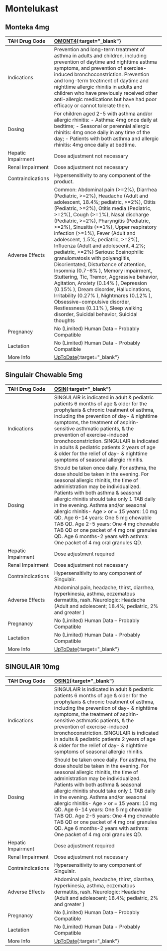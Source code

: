 # Montelukast

## Monteka 4mg

| TAH Drug Code      | [OMONT4](https://www.tahsda.org.tw/drugs/hissearch.php?drug_code=OMONT4){:target="_blank"}                                                                                                                                                                                                                                                                                                                                                                                                                                                                                                                                                                                                                                                                                                                                                                              |
|:-------------------|:------------------------------------------------------------------------------------------------------------------------------------------------------------------------------------------------------------------------------------------------------------------------------------------------------------------------------------------------------------------------------------------------------------------------------------------------------------------------------------------------------------------------------------------------------------------------------------------------------------------------------------------------------------------------------------------------------------------------------------------------------------------------------------------------------------------------------------------------------------------------|
| Indications        | Prevention and long-term treatment of asthma in adults and children, including prevention of daytime and nighttime asthma symptoms, and prevention of exercise-induced bronchoconstriction. Prevention and long-term treatment of daytime and nighttime allergic rhinitis in adults and children who have previously received other anti-allergic medications but have had poor efficacy or cannot tolerate them.                                                                                                                                                                                                                                                                                                                                                                                                                                                       |
| Dosing             | For children aged 2-5 with asthma and/or allergic rhinitis: - Asthma: 4mg once daily at bedtime; - Seasonal or perennial allergic rhinitis: 4mg once daily in any time of the day; - Patients with both asthma and allergic rhinitis: 4mg once daily at bedtime.                                                                                                                                                                                                                                                                                                                                                                                                                                                                                                                                                                                                        |
| Hepatic Impairment | Dose adjustment not necessary                                                                                                                                                                                                                                                                                                                                                                                                                                                                                                                                                                                                                                                                                                                                                                                                                                           |
| Renal Impairment   | Dose adjustment not necessary                                                                                                                                                                                                                                                                                                                                                                                                                                                                                                                                                                                                                                                                                                                                                                                                                                           |
| Contraindications  | Hypersensitivity to any component of the product.                                                                                                                                                                                                                                                                                                                                                                                                                                                                                                                                                                                                                                                                                                                                                                                                                       |
| Adverse Effects    | Common: Abdominal pain (>=2%), Diarrhea (Pediatric, >=2%), Headache (Adult and adolescent, 18.4%; pediatric, >=2%), Otitis (Pediatric, >=2%), Otitis media (Pediatric, >=2%), Cough (>=1%), Nasal discharge (Pediatric, >=2%), Pharyngitis (Pediatric, >=2%), Sinusitis (>=1%), Upper respiratory infection (>=1%), Fever (Adult and adolescent, 1.5%; pediatric, >=2%), Influenza (Adult and adolescent, 4.2%; pediatric, >=2%) Serious: Eosinophilic granulomatosis with polyangiitis, Disorientated, Disturbance of attention, Insomnia (0.7-6% ), Memory impairment, Stuttering, Tic, Tremor, Aggressive behavior, Agitation, Anxiety (0.14% ), Depression (0.15% ), Dream disorder, Hallucinations, Irritability (0.27% ), Nightmares (0.12% ), Obsessive-compulsive disorder, Restlessness (0.11% ), Sleep walking disorder, Suicidal behavior, Suicidal thoughts |
| Pregnancy          | No (Limited) Human Data – Probably Compatible                                                                                                                                                                                                                                                                                                                                                                                                                                                                                                                                                                                                                                                                                                                                                                                                                           |
| Lactation          | No (Limited) Human Data - Probably Compatible                                                                                                                                                                                                                                                                                                                                                                                                                                                                                                                                                                                                                                                                                                                                                                                                                           |
| More Info          | [UpToDate](https://www.uptodate.com/contents/montelukast-drug-information){:target="_blank"}                                                                                                                                                                                                                                                                                                                                                                                                                                                                                                                                                                                                                                                                                                                                                                            |

## Singulair Chewable 5mg

| TAH Drug Code      | [OSIN](https://www.tahsda.org.tw/drugs/hissearch.php?drug_code=OSIN){:target="_blank"}                                                                                                                                                                                                                                                                                                                                                                                                                                                           |
|:-------------------|:-------------------------------------------------------------------------------------------------------------------------------------------------------------------------------------------------------------------------------------------------------------------------------------------------------------------------------------------------------------------------------------------------------------------------------------------------------------------------------------------------------------------------------------------------|
| Indications        | SINGULAIR is indicated in adult & pediatric patients 6 months of age & older for the prophylaxis & chronic treatment of asthma, including the prevention of day- & nighttime symptoms, the treatment of aspirin-sensitive asthmatic patients, & the prevention of exercise-induced bronchoconstriction. SINGULAIR is indicated in adults & pediatric patients 2 years of age & older for the relief of day- & nighttime symptoms of seasonal allergic rhinitis.                                                                                  |
| Dosing             | Should be taken once daily. For asthma, the dose should be taken in the evening. For seasonal allergic rhinitis, the time of administration may be individualized. Patients with both asthma & seasonal allergic rhinitis should take only 1 TAB daily in the evening. Asthma and/or seasonal allergic rhinitis- Age > or = 15 years: 10 mg QD. Age 6-14 years: One 5 mg chewable TAB QD. Age 2-5 years: One 4 mg chewable TAB QD or one packet of 4 mg oral granules QD. Age 6 months-2 years with asthma: One packet of 4 mg oral granules QD. |
| Hepatic Impairment | Dose adjustment required                                                                                                                                                                                                                                                                                                                                                                                                                                                                                                                         |
| Renal Impairment   | Dose adjustment not necessary                                                                                                                                                                                                                                                                                                                                                                                                                                                                                                                    |
| Contraindications  | Hypersensitivity to any component of Singulair.                                                                                                                                                                                                                                                                                                                                                                                                                                                                                                  |
| Adverse Effects    | Abdominal pain, headache, thirst, diarrhea, hyperkinesia, asthma, eczematous dermatitis, rash. Neurologic: Headache (Adult and adolescent; 18.4%; pediatric, 2% and greater )                                                                                                                                                                                                                                                                                                                                                                    |
| Pregnancy          | No (Limited) Human Data – Probably Compatible                                                                                                                                                                                                                                                                                                                                                                                                                                                                                                    |
| Lactation          | No (Limited) Human Data - Probably Compatible                                                                                                                                                                                                                                                                                                                                                                                                                                                                                                    |
| More Info          | [UpToDate](https://www.uptodate.com/contents/montelukast-drug-information){:target="_blank"}                                                                                                                                                                                                                                                                                                                                                                                                                                                     |

## SINGULAIR 10mg

| TAH Drug Code      | [OSIN1](https://www.tahsda.org.tw/drugs/hissearch.php?drug_code=OSIN1){:target="_blank"}                                                                                                                                                                                                                                                                                                                                                                                                                                                         |
|:-------------------|:-------------------------------------------------------------------------------------------------------------------------------------------------------------------------------------------------------------------------------------------------------------------------------------------------------------------------------------------------------------------------------------------------------------------------------------------------------------------------------------------------------------------------------------------------|
| Indications        | SINGULAIR is indicated in adult & pediatric patients 6 months of age & older for the prophylaxis & chronic treatment of asthma, including the prevention of day- & nighttime symptoms, the treatment of aspirin-sensitive asthmatic patients, & the prevention of exercise-induced bronchoconstriction. SINGULAIR is indicated in adults & pediatric patients 2 years of age & older for the relief of day- & nighttime symptoms of seasonal allergic rhinitis.                                                                                  |
| Dosing             | Should be taken once daily. For asthma, the dose should be taken in the evening. For seasonal allergic rhinitis, the time of administration may be individualized. Patients with both asthma & seasonal allergic rhinitis should take only 1 TAB daily in the evening. Asthma and/or seasonal allergic rhinitis- Age > or = 15 years: 10 mg QD. Age 6-14 years: One 5 mg chewable TAB QD. Age 2-5 years: One 4 mg chewable TAB QD or one packet of 4 mg oral granules QD. Age 6 months-2 years with asthma: One packet of 4 mg oral granules QD. |
| Hepatic Impairment | Dose adjustment required                                                                                                                                                                                                                                                                                                                                                                                                                                                                                                                         |
| Renal Impairment   | Dose adjustment not necessary                                                                                                                                                                                                                                                                                                                                                                                                                                                                                                                    |
| Contraindications  | Hypersensitivity to any component of Singulair.                                                                                                                                                                                                                                                                                                                                                                                                                                                                                                  |
| Adverse Effects    | Abdominal pain, headache, thirst, diarrhea, hyperkinesia, asthma, eczematous dermatitis, rash. Neurologic: Headache (Adult and adolescent; 18.4%; pediatric, 2% and greater )                                                                                                                                                                                                                                                                                                                                                                    |
| Pregnancy          | No (Limited) Human Data – Probably Compatible                                                                                                                                                                                                                                                                                                                                                                                                                                                                                                    |
| Lactation          | No (Limited) Human Data - Probably Compatible                                                                                                                                                                                                                                                                                                                                                                                                                                                                                                    |
| More Info          | [UpToDate](https://www.uptodate.com/contents/montelukast-drug-information){:target="_blank"}                                                                                                                                                                                                                                                                                                                                                                                                                                                     |

